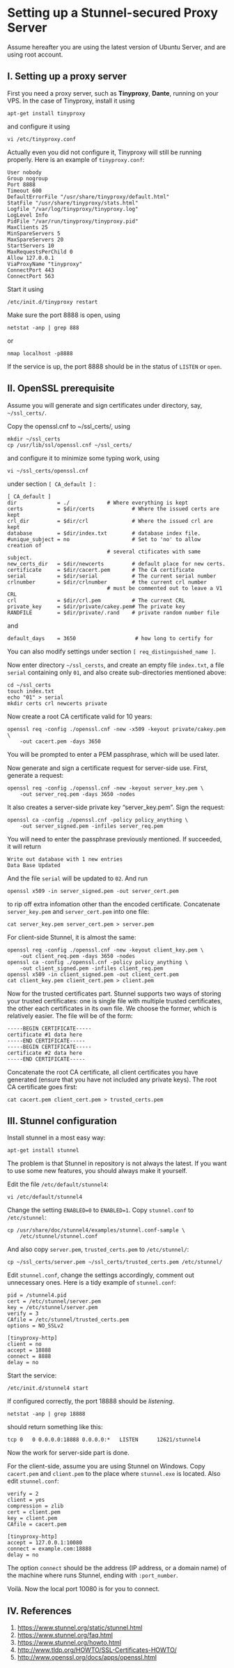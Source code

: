 ﻿Setting up a Stunnel-secured Proxy Server
=========================================

Assume hereafter you are using the latest version of Ubuntu Server, and are using root account.

I. Setting up a proxy server
----------------------------

First you need a proxy server, such as __Tinyproxy__, __Dante__, running on your VPS. In the case of Tinyproxy, install it using

    apt-get install tinyproxy

and configure it using

    vi /etc/tinyproxy.conf

Actually even you did not configure it, Tinyproxy will still be running properly. Here is an example of `tinyproxy.conf`:

    User nobody
    Group nogroup
    Port 8888
    Timeout 600
    DefaultErrorFile "/usr/share/tinyproxy/default.html"
    StatFile "/usr/share/tinyproxy/stats.html"
    Logfile "/var/log/tinyproxy/tinyproxy.log"
    LogLevel Info
    PidFile "/var/run/tinyproxy/tinyproxy.pid"
    MaxClients 25
    MinSpareServers 5
    MaxSpareServers 20
    StartServers 10
    MaxRequestsPerChild 0
    Allow 127.0.0.1
    ViaProxyName "tinyproxy"
    ConnectPort 443
    ConnectPort 563

Start it using 

    /etc/init.d/tinyproxy restart

Make sure the port 8888 is open, using

    netstat -anp | grep 888

or 

    nmap localhost -p8888

If the service is up, the port 8888 should be in the status of `LISTEN` or `open`.

II. OpenSSL prerequisite 
------------------------

Assume you will generate and sign certificates under directory, say, `~/ssl_certs/`.

Copy the openssl.cnf to ~/ssl_certs/, using 

    mkdir ~/ssl_certs
    cp /usr/lib/ssl/openssl.cnf ~/ssl_certs/

and configure it to minimize some typing work, using

    vi ~/ssl_certs/openssl.cnf

under section `[ CA_default ]` :

    [ CA_default ]
    dir             = ./            # Where everything is kept
    certs           = $dir/certs            # Where the issued certs are kept
    crl_dir         = $dir/crl              # Where the issued crl are kept
    database        = $dir/index.txt        # database index file.
    #unique_subject = no                    # Set to 'no' to allow creation of
                                    # several ctificates with same subject.
    new_certs_dir   = $dir/newcerts         # default place for new certs.
    certificate     = $dir/cacert.pem       # The CA certificate
    serial          = $dir/serial           # The current serial number
    crlnumber       = $dir/crlnumber        # the current crl number
                                    # must be commented out to leave a V1 CRL
    crl             = $dir/crl.pem          # The current CRL
    private_key     = $dir/private/cakey.pem# The private key
    RANDFILE        = $dir/private/.rand    # private random number file

and

    default_days    = 3650                   # how long to certify for

You can also modify settings under section `[ req_distinguished_name ]`.

Now enter directory `~/ssl_cersts`, and create an empty file `index.txt`, a file `serial` containing only `01`, and also create sub-directories mentioned above:

    cd ~/ssl_certs
    touch index.txt
    echo "01" > serial
    mkdir certs crl newcerts private
    
Now create a root CA certificate valid for 10 years:

    openssl req -config ./openssl.cnf -new -x509 -keyout private/cakey.pem \
        -out cacert.pem -days 3650
        
You will be prompted to enter a PEM passphrase, which will be used later.

Now generate and sign a certificate request for server-side use. First, generate a request:

    openssl req -config ./openssl.cnf -new -keyout server_key.pem \
        -out server_req.pem -days 3650 -nodes
      
It also creates a server-side private key “server_key.pem”. Sign the request:

    openssl ca -config ./openssl.cnf -policy policy_anything \
        -out server_signed.pem -infiles server_req.pem
        
You will need to enter the passphrase previously mentioned. If succeeded, it will return

    Write out database with 1 new entries
    Data Base Updated

And the file `serial` will be updated to `02`. And run 

    openssl x509 -in server_signed.pem -out server_cert.pem

to rip off extra infomation other than the encoded certificate. Concatenate `server_key.pem` and `server_cert.pem` into one file:

    cat server_key.pem server_cert.pem > server.pem
    
For client-side Stunnel, it is almost the same:

    openssl req -config ./openssl.cnf -new -keyout client_key.pem \
        -out client_req.pem -days 3650 -nodes
    openssl ca -config ./openssl.cnf -policy policy_anything \
        -out client_signed.pem -infiles client_req.pem
    openssl x509 -in client_signed.pem -out client_cert.pem
    cat client_key.pem client_cert.pem > client.pem
    
Now for the trusted certificates part. Stunnel supports two ways of storing your trusted certificates: one is single file with multiple trusted certificates, the other each certificates in its own file. We choose the former, which is relatively easier. The file will be of the form:

    -----BEGIN CERTIFICATE-----
    certificate #1 data here
    -----END CERTIFICATE-----
    -----BEGIN CERTIFICATE-----
    certificate #2 data here
    -----END CERTIFICATE-----

Concatenate the root CA certificate, all client certificates you have generated (ensure that you have not included any private keys). The root CA certificate goes first:

    cat cacert.pem client_cert.pem > trusted_certs.pem


III. Stunnel configuration
--------------------------

Install stunnel in a most easy way:

    apt-get install stunnel
    
The problem is that Stunnel in repository is not always the latest. If you want to use some new features, you should always make it yourself.

Edit the file `/etc/default/stunnel4`:

    vi /etc/default/stunnel4 

Change the setting `ENABLED=0` to `ENABLED=1`. Copy `stunnel.conf` to `/etc/stunnel`:

    cp /usr/share/doc/stunnel4/examples/stunnel.conf-sample \
        /etc/stunnel/stunnel.conf
        
And also copy `server.pem`, `trusted_certs.pem` to `/etc/stunnel/`:

    cp ~/ssl_certs/server.pem ~/ssl_certs/trusted_certs.pem /etc/stunnel/
    
Edit `stunnel.conf`, change the settings accordingly, comment out unnecessary ones. Here is a tidy example of `stunnel.conf`:

    pid = /stunnel4.pid
    cert = /etc/stunnel/server.pem
    key = /etc/stunnel/server.pem
    verify = 3
    CAfile = /etc/stunnel/trusted_certs.pem
    options = NO_SSLv2
    
    [tinyproxy-http]
    client = no
    accept = 18888
    connect = 8888
    delay = no
    
Start the service:

    /etc/init.d/stunnel4 start

If configured correctly, the port 18888 should be _listening_.

    netstat -anp | grep 18888

should return something like this:

    tcp	0	0 0.0.0.0:18888	0.0.0.0:*	LISTEN		12621/stunnel4

Now the work for server-side part is done. 

For the client-side, assume you are using Stunnel on Windows. Copy `cacert.pem` and `client.pem` to the place where `stunnel.exe` is located. Also edit `stunnel.conf`:

    verify = 2
    client = yes
    compression = zlib
    cert = client.pem
    key = client.pem
    CAfile = cacert.pem 
    
    [tinyproxy-http]
    accept = 127.0.0.1:10080
    connect = example.com:18888
    delay = no
    
The option `connect` should be the address (IP address, or a domain name) of the machine where runs Stunnel, ending with `:port_number`.

Voilà. Now the local port 10080 is for you to connect. 

IV. References
--------------

1. <https://www.stunnel.org/static/stunnel.html>
2. <https://www.stunnel.org/faq.html>
3. <https://www.stunnel.org/howto.html>
4. <http://www.tldp.org/HOWTO/SSL-Certificates-HOWTO/>
5. <http://www.openssl.org/docs/apps/openssl.html>
